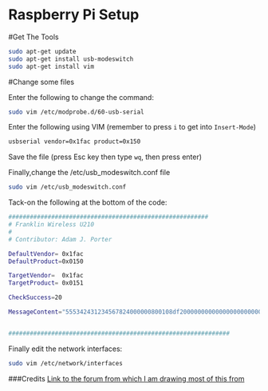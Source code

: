 Raspberry Pi Setup
==================



#Get The Tools
```bash
sudo apt-get update
sudo apt-get install usb-modeswitch
sudo apt-get install vim
```

#Change some files

Enter the following to change the command:
```bash
sudo vim /etc/modprobe.d/60-usb-serial
```

Enter the following using VIM (remember to press `i` to get into `Insert-Mode`)
```bash
usbserial vendor=0x1fac product=0x150
```
Save the file (press Esc key then type `wq`, then press enter)


Finally,change the /etc/usb_modeswitch.conf file
```bash
sudo vim /etc/usb_modeswitch.conf
```

Tack-on the following at the bottom of the code:



```bash
########################################################
# Franklin Wireless U210
#
# Contributor: Adam J. Porter

DefaultVendor= 0x1fac
DefaultProduct=0x0150

TargetVendor=  0x1fac
TargetProduct= 0x0151

CheckSuccess=20

MessageContent="555342431234567824000000800108df200000000000000000000000000000"


##############################################################
```

Finally edit the network interfaces:
```bash
sudo vim /etc/network/interfaces
```

###Credits
[Link to the forum from which I am drawing most of this from](http://www.draisberghof.de/usb_modeswitch/bb/viewtopic.php?t=623)

